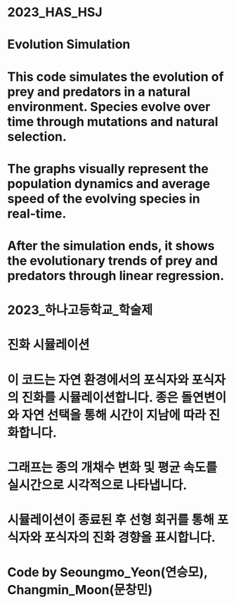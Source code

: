 # 2023_HAS_HSJ 

# Evolution Simulation

# This code simulates the evolution of prey and predators in a natural environment. Species evolve over time through mutations and natural selection.

# The graphs visually represent the population dynamics and average speed of the evolving species in real-time.

# After the simulation ends, it shows the evolutionary trends of prey and predators through linear regression.


# 2023_하나고등학교_학술제

# 진화 시뮬레이션

# 이 코드는 자연 환경에서의 포식자와 포식자의 진화를 시뮬레이션합니다. 종은 돌연변이와 자연 선택을 통해 시간이 지남에 따라 진화합니다.

# 그래프는 종의 개채수 변화 및 평균 속도를 실시간으로 시각적으로 나타냅니다.

# 시뮬레이션이 종료된 후 선형 회귀를 통해 포식자와 포식자의 진화 경향을 표시합니다.


# Code by Seoungmo_Yeon(연승모), Changmin_Moon(문창민)
